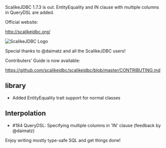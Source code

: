 ScalikeJDBC 1.7.3 is out. EntityEquality and IN clause with multiple columns in QueryDSL are added.

Official website:

http://scalikejdbc.org/

![ScalikeJDBC Logo](http://scalikejdbc.org/images/logo.png)

Special thanks to @daimatz and all the ScalikeJDBC users!

Contributers' Guide is now available:

https://github.com/scalikejdbc/scalikejdbc/blob/master/CONTRIBUTING.md

## library

- Added EntityEquality trait support for normal classes

## Interpolation

- #184 QueryDSL: Specifying multiple columns in 'IN' clause (feedback by @daimatz)

Enjoy writing mostly type-safe SQL and get things done!

